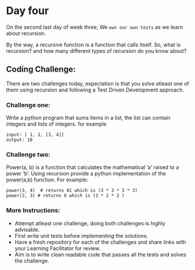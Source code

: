 # Day four
On the second last day of week three, We `own our own tests` as we learn about recursion.

By the way, a recursive function is a function that calls itself. So, what is recursion? and how many different types of recursion do you know about?

## Coding Challenge:
There are two challenges today, expectation is that you solve atleast one of them using recursion and following a Test Driven Development approach. 

### Challenge one:
Write a python program that sums items in a list, the list can contain integers and lists of integers.
for example
 ``` 
 input: [ 1, 2, [3, 4]]
 output: 10 
```
### Challenge two:
Power(a, b) is a function that calculates the mathematical ‘a’ raised to a power ‘b’. Using recursion provide  a python implementation of the power(a,b) function. 
For example:
```
power(3, 4)  # returns 81 which is (3 * 3 * 3 * 3)
power(2, 3) # returns 8 which is (2 * 2 * 2 )
```
### More Instructions:
- Attempt atleast one challenge, doing both challenges is highly advisable.
- First write unit tests before implementing the solutions.
- Have a fresh repository for each of the challenges and share links with your Learning Facilitator for review.
- Aim is to write clean readable code that passes all the tests and solves the challenge.


